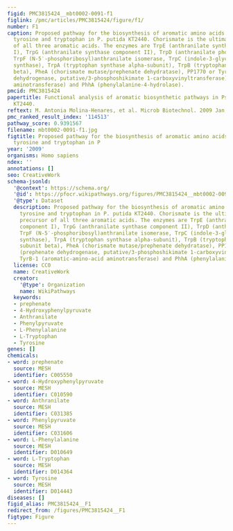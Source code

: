 ```yaml
---
figid: PMC3815424__mbt0002-0091-f1
figlink: /pmc/articles/PMC3815424/figure/f1/
number: F1
caption: Proposed pathway for the biosynthesis of aromatic amino acids phenylalanine,
  tyrosine and tryptophan in P. putida KT2440. Chorismate is the ultimate common precursor
  of all three aromatic acids. The enzymes are TrpE (anthranilate synthase component
  I), TrpG (anthranilate synthase component II), TrpD (anthranilate phosphoribosyltransferase),
  TrpF (N‐5′‐phosphoribosyl)anthranilate isomerase, TrpC (indole‐3‐glycerol‐phosphate
  synthase), TrpA (tryptophan synthase alpha‐subunit), TrpB (tryptophan synthase subunit
  beta), PheA (chorismate mutase/prephenate dehydratase), PP1770 or TyrA (prephenate
  dehydrogenase, putative/3‐phosphoshikimate 1‐carboxyvinyltransferase), TyrB‐1 (aromatic‐amino‐acid
  aminotransferase) and PhhA (phenylalanine‐4‐hydrolase).
pmcid: PMC3815424
papertitle: Functional analysis of aromatic biosynthetic pathways in Pseudomonas putida
  KT2440.
reftext: M. Antonia Molina‐Henares, et al. Microb Biotechnol. 2009 Jan;2(1):91-100.
pmc_ranked_result_index: '114513'
pathway_score: 0.9391567
filename: mbt0002-0091-f1.jpg
figtitle: Proposed pathway for the biosynthesis of aromatic amino acids phenylalanine,
  tyrosine and tryptophan in P
year: '2009'
organisms: Homo sapiens
ndex: ''
annotations: []
seo: CreativeWork
schema-jsonld:
  '@context': https://schema.org/
  '@id': https://pfocr.wikipathways.org/figures/PMC3815424__mbt0002-0091-f1.html
  '@type': Dataset
  description: Proposed pathway for the biosynthesis of aromatic amino acids phenylalanine,
    tyrosine and tryptophan in P. putida KT2440. Chorismate is the ultimate common
    precursor of all three aromatic acids. The enzymes are TrpE (anthranilate synthase
    component I), TrpG (anthranilate synthase component II), TrpD (anthranilate phosphoribosyltransferase),
    TrpF (N‐5′‐phosphoribosyl)anthranilate isomerase, TrpC (indole‐3‐glycerol‐phosphate
    synthase), TrpA (tryptophan synthase alpha‐subunit), TrpB (tryptophan synthase
    subunit beta), PheA (chorismate mutase/prephenate dehydratase), PP1770 or TyrA
    (prephenate dehydrogenase, putative/3‐phosphoshikimate 1‐carboxyvinyltransferase),
    TyrB‐1 (aromatic‐amino‐acid aminotransferase) and PhhA (phenylalanine‐4‐hydrolase).
  license: CC0
  name: CreativeWork
  creator:
    '@type': Organization
    name: WikiPathways
  keywords:
  - prephenate
  - 4-Hydroxyphenylpyruvate
  - Anthranilate
  - Phenylpyruvate
  - L-Phenylalanine
  - L-Tryptophan
  - Tyrosine
genes: []
chemicals:
- word: prephenate
  source: MESH
  identifier: C005550
- word: 4-Hydroxyphenylpyruvate
  source: MESH
  identifier: C010590
- word: Anthranilate
  source: MESH
  identifier: C031385
- word: Phenylpyruvate
  source: MESH
  identifier: C031606
- word: L-Phenylalanine
  source: MESH
  identifier: D010649
- word: L-Tryptophan
  source: MESH
  identifier: D014364
- word: Tyrosine
  source: MESH
  identifier: D014443
diseases: []
figid_alias: PMC3815424__F1
redirect_from: /figures/PMC3815424__F1
figtype: Figure
---
```

